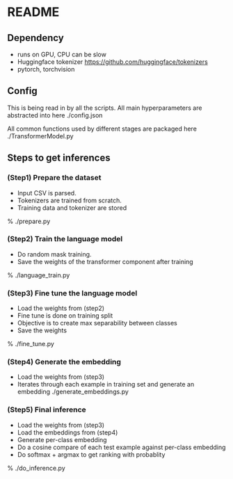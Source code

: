 # README

## Dependency
- runs on GPU, CPU can be slow
- Huggingface tokenizer https://github.com/huggingface/tokenizers
- pytorch, torchvision

## Config 
This is being read in by all the scripts. All main hyperparameters are abstracted into here
./config.json

All common functions used by different stages are packaged here
./TransformerModel.py

## Steps to get inferences 

### (Step1) Prepare the dataset
- Input CSV is parsed. 
- Tokenizers are trained from scratch.  
- Training data and tokenizer are stored 

% ./prepare.py

### (Step2) Train the language model
- Do random mask training.
- Save the weights of the transformer component after training

% ./language_train.py

### (Step3) Fine tune the language model
- Load the weights from (step2)
- Fine tune is done on training split
- Objective is to create max separability between classes
- Save the weights

% ./fine_tune.py

### (Step4) Generate the embedding 
- Load the weights from (step3)
- Iterates through each example in training set and generate an embedding
./generate_embeddings.py

### (Step5) Final inference
- Load the weights from (step3)
- Load the embeddings from (step4)
- Generate per-class embedding
- Do a cosine compare of each test example against per-class embedding
- Do softmax + argmax to get ranking with probablity

% ./do_inference.py
